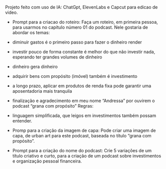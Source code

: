 Projeto feito com uso de IA: ChatGpt, ElevenLabs e Capcut para edicao de video.
- Prompt para a criacao do roteiro:
Faça um roteiro, em primeira pessoa, para usarmos no capítulo número 01 do podcast.
Nele gostaria de abordar os temas:
- diminuir gastos é o primeiro passo para fazer o dinheiro render
- investir pouco de forma constante é melhor do que não investir nada, esperando ter grandes volumes de dinheiro 
- dinheiro gera dinheiro
- adquirir bens com propósito (imóvel) também é investimento 
- a longo prazo, aplicar em produtos de renda fixa pode garantir uma aposentadoria mais tranquila 
- finalização e agradecimento em meu nome “Andressa” por ouvirem o podcast “grana com propósito”
Regras:
- linguagem simplificada, que leigos em investimentos também possam entender.

- Promp para a criação da imagem de capa: Pode criar uma imagem de capa, de urban art para este podcast, baseada no título “grana com propósito”.

- Prompt para a criação do nome do podcast: Crie 5 variações de um título criativo e curto, para a criação de um podcast sobre investimentos e organização pessoal financeira.
